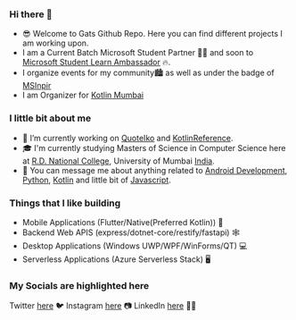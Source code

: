### Hi there 👋
- 😎 Welcome to Gats Github Repo. Here you can find different projects I am working upon.
- I am a Current Batch Microsoft Student Partner 🙌🏼 and soon to [Microsoft Student Learn Ambassador](https://studentambassadors.microsoft.com/en-us) 🔥.
- I organize events for my community🏙 as well as under the badge of [MSInpir](https://mspinpire.com)
- I am Organizer for [Kotlin Mumbai](https://kotlinmumbai.tech)

### I little bit about me
- 🔭 I’m currently working on [QuoteIko](https://github.com/gat786/QuoteIko) and [KotlinReference](https://github.com/gat786/QuoteIko).
- 🎓 I'm currently studying Masters of Science in Computer Science here at [R.D. National College](https://rdnational.ac.in), University of Mumbai [India](https://en.wikipedia.org/wiki/India).
- 📩 You can message me about anything related to [Android Development](https://developers.android.com), [Python](https://python.org), [Kotlin](https://kotlinlang.org) and little bit of [Javascript](https://developer.mozilla.org/en-US/docs/Web/javascript).

### Things that I like building
  - Mobile Applications (Flutter/Native(Preferred Kotlin)) 📱
  - Backend Web APIS (express/dotnet-core/restify/fastapi) 🕸
  - Desktop Applications (Windows UWP/WPF/WinForms/QT) 💻
  - Serverless Applications (Azure Serverless Stack) 🖥

### My Socials are highlighted here

Twitter [here](https://twitter.com/ganeshtiwari786) 🐦
Instagram [here](https://instagram.com/iwrotestan) 📷
LinkedIn [here](https://linkedin.com/in/gat786) 🕴🏼

<!--
**gat786/gat786** is a ✨ _special_ ✨ repository because its `README.md` (this file) appears on your GitHub profile.

Here are some ideas to get you started:

- 🔭 I’m currently working on ...
- 🌱 I’m currently learning ...
- 👯 I’m looking to collaborate on ...
- 🤔 I’m looking for help with ...
- 💬 Ask me about ...
- 📫 How to reach me: ...
- 😄 Pronouns: ...
- ⚡ Fun fact: ...
-->
